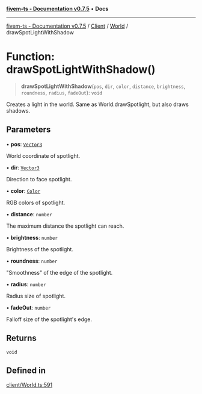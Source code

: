 [**fivem-ts - Documentation v0.7.5**](../../../../../README.md) • **Docs**

***

[fivem-ts - Documentation v0.7.5](../../../../../README.md) / [Client](../../../README.md) / [World](../README.md) / drawSpotLightWithShadow

# Function: drawSpotLightWithShadow()

> **drawSpotLightWithShadow**(`pos`, `dir`, `color`, `distance`, `brightness`, `roundness`, `radius`, `fadeOut`): `void`

Creates a light in the world. Same as World.drawSpotlight, but also draws shadows.

## Parameters

• **pos**: [`Vector3`](../../../../Shared/classes/Vector3.md)

World coordinate of spotlight.

• **dir**: [`Vector3`](../../../../Shared/classes/Vector3.md)

Direction to face spotlight.

• **color**: [`Color`](../../../classes/Color.md)

RGB colors of spotlight.

• **distance**: `number`

The maximum distance the spotlight can reach.

• **brightness**: `number`

Brightness of the spotlight.

• **roundness**: `number`

"Smoothness" of the edge of the spotlight.

• **radius**: `number`

Radius size of spotlight.

• **fadeOut**: `number`

Falloff size of the spotlight's edge.

## Returns

`void`

## Defined in

[client/World.ts:591](https://github.com/Purpose-Dev/fivem-ts/blob/main/src/client/World.ts#L591)
